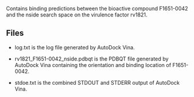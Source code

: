 Contains binding predictions between the bioactive compound F1651-0042 and the nside search space on the virulence factor rv1821.

## Files

- log.txt is the log file generated by AutoDock Vina.

- rv1821_F1651-0042_nside.pdbqt is the PDBQT file generated by AutoDock Vina containing the orientation and binding location of F1651-0042.

- stdoe.txt is the combined STDOUT and STDERR output of AutoDock Vina.

